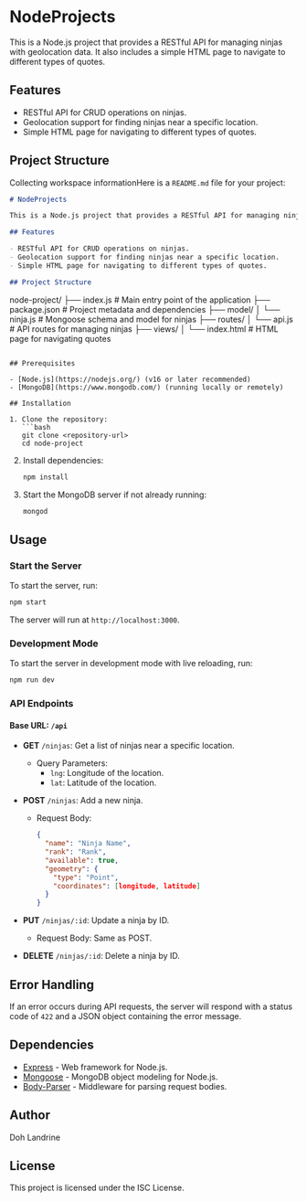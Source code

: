 # NodeProjects

This is a Node.js project that provides a RESTful API for managing ninjas with geolocation data. It also includes a simple HTML page to navigate to different types of quotes.

## Features

- RESTful API for CRUD operations on ninjas.
- Geolocation support for finding ninjas near a specific location.
- Simple HTML page for navigating to different types of quotes.

## Project Structure
Collecting workspace informationHere is a `README.md` file for your project:

```markdown
# NodeProjects

This is a Node.js project that provides a RESTful API for managing ninjas with geolocation data. It also includes a simple HTML page to navigate to different types of quotes.

## Features

- RESTful API for CRUD operations on ninjas.
- Geolocation support for finding ninjas near a specific location.
- Simple HTML page for navigating to different types of quotes.

## Project Structure

```
node-project/
├── index.js               # Main entry point of the application
├── package.json           # Project metadata and dependencies
├── model/
│   └── ninja.js           # Mongoose schema and model for ninjas
├── routes/
│   └── api.js             # API routes for managing ninjas
├── views/
│   └── index.html         # HTML page for navigating quotes
```

## Prerequisites

- [Node.js](https://nodejs.org/) (v16 or later recommended)
- [MongoDB](https://www.mongodb.com/) (running locally or remotely)

## Installation

1. Clone the repository:
   ```bash
   git clone <repository-url>
   cd node-project
   ```

2. Install dependencies:
   ```bash
   npm install
   ```

3. Start the MongoDB server if not already running:
   ```bash
   mongod
   ```

## Usage

### Start the Server

To start the server, run:

```bash
npm start
```

The server will run at `http://localhost:3000`.

### Development Mode

To start the server in development mode with live reloading, run:

```bash
npm run dev
```

### API Endpoints

#### Base URL: `/api`

- **GET** `/ninjas`: Get a list of ninjas near a specific location.
  - Query Parameters:
    - `lng`: Longitude of the location.
    - `lat`: Latitude of the location.

- **POST** `/ninjas`: Add a new ninja.
  - Request Body:
    ```json
    {
      "name": "Ninja Name",
      "rank": "Rank",
      "available": true,
      "geometry": {
        "type": "Point",
        "coordinates": [longitude, latitude]
      }
    }
    ```

- **PUT** `/ninjas/:id`: Update a ninja by ID.
  - Request Body: Same as POST.

- **DELETE** `/ninjas/:id`: Delete a ninja by ID.

## Error Handling

If an error occurs during API requests, the server will respond with a status code of `422` and a JSON object containing the error message.

## Dependencies

- [Express](https://expressjs.com/) - Web framework for Node.js.
- [Mongoose](https://mongoosejs.com/) - MongoDB object modeling for Node.js.
- [Body-Parser](https://www.npmjs.com/package/body-parser) - Middleware for parsing request bodies.

## Author

Doh Landrine

## License

This project is licensed under the ISC License.
```